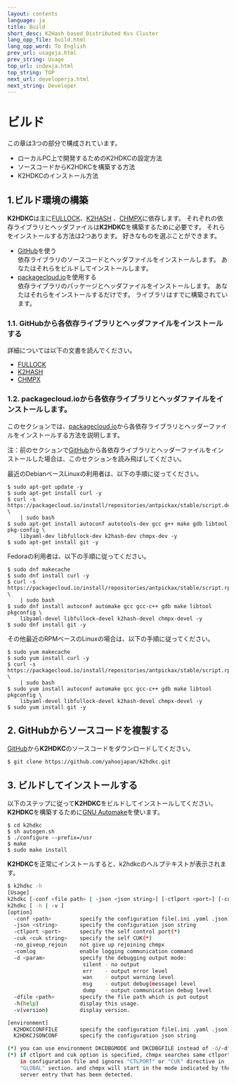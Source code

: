 ```yaml
---
layout: contents
language: ja
title: Build
short_desc: K2Hash based Distributed Kvs Cluster
lang_opp_file: build.html
lang_opp_word: To English
prev_url: usageja.html
prev_string: Usage
top_url: indexja.html
top_string: TOP
next_url: developerja.html
next_string: Developer
---
```


# ビルド

この章は3つの部分で構成されています。

* ローカルPC上で開発するためのK2HDKCの設定方法
* ソースコードからK2HDKCを構築する方法
* K2HDKCのインストール方法

## 1.ビルド環境の構築

**K2HDKC**は主に[FULLOCK](https://fullock.antpick.ax/indexja.html)、[K2HASH](https://k2hash.antpick.ax/indexja.html) 、[CHMPX](https://chmpx.antpick.ax/indexja.html)に依存します。 それぞれの依存ライブラリとヘッダファイルは**K2HDKC**を構築するために必要です。 それらをインストールする方法は2つあります。 好きなものを選ぶことができます。

* [GitHub](https://github.com/yahoojapan)を使う  
依存ライブラリのソースコードとヘッダファイルをインストールします。 あなたはそれらをビルドしてインストールします。
* [packagecloud.io](https://packagecloud.io/antpickax/stable)を使用する  
依存ライブラリのパッケージとヘッダファイルをインストールします。 あなたはそれらをインストールするだけです。 ライブラリはすでに構築されています。

### 1.1. GitHubから各依存ライブラリとヘッダファイルをインストールする

詳細については以下の文書を読んでください。

* [FULLOCK](https://fullock.antpick.ax/buildja.html)
* [K2HASH](https://k2hash.antpick.ax/buildja.html) 
* [CHMPX](https://chmpx.antpick.ax/buildja.html)

### 1.2. packagecloud.ioから各依存ライブラリとヘッダファイルをインストールします。

このセクションでは、[packagecloud.io](https://packagecloud.io/antpickax/stable)から各依存ライブラリとヘッダーファイルをインストールする方法を説明します。

注：前のセクションで[GitHub](https://github.com/yahoojapan)から各依存ライブラリとヘッダーファイルをインストールした場合は、このセクションを読み飛ばしてください。

最近のDebianベースLinuxの利用者は、以下の手順に従ってください。

```
$ sudo apt-get update -y
$ sudo apt-get install curl -y
$ curl -s https://packagecloud.io/install/repositories/antpickax/stable/script.deb.sh \
    | sudo bash
$ sudo apt-get install autoconf autotools-dev gcc g++ make gdb libtool pkg-config \
    libyaml-dev libfullock-dev k2hash-dev chmpx-dev -y
$ sudo apt-get install git -y
```

Fedoraの利用者は、以下の手順に従ってください。

```
$ sudo dnf makecache
$ sudo dnf install curl -y
$ curl -s https://packagecloud.io/install/repositories/antpickax/stable/script.rpm.sh \
    | sudo bash
$ sudo dnf install autoconf automake gcc gcc-c++ gdb make libtool pkgconfig \
    libyaml-devel libfullock-devel k2hash-devel chmpx-devel -y
$ sudo dnf install git -y
```

その他最近のRPMベースのLinuxの場合は、以下の手順に従ってください。

```
$ sudo yum makecache
$ sudo yum install curl -y
$ curl -s https://packagecloud.io/install/repositories/antpickax/stable/script.rpm.sh \
    | sudo bash
$ sudo yum install autoconf automake gcc gcc-c++ gdb make libtool pkgconfig \
    libyaml-devel libfullock-devel k2hash-devel chmpx-devel -y
$ sudo yum install git -y
```

## 2. GitHubからソースコードを複製する

[GitHub](https://github.com/yahoojapan/k2hdkc)から**K2HDKC**のソースコードをダウンロードしてください。

```
$ git clone https://github.com/yahoojapan/k2hdkc.git
```

## 3. ビルドしてインストールする

以下のステップに従って**K2HDKC**をビルドしてインストールしてください。 **K2HDKC**を構築するために[GNU Automake](https://www.gnu.org/software/automake/)を使います。

```
$ cd k2hdkc
$ sh autogen.sh
$ ./configure --prefix=/usr
$ make
$ sudo make install
```

**K2HDKC**を正常にインストールすると、k2hdkcのヘルプテキストが表示されます。
```bash
$ k2hdkc -h
[Usage]
k2hdkc [-conf <file path> | -json <json string>] [-ctlport <port>] [-cuk <cuk>] [-comlog] [-no_giveup_rejoin] [-d [silent|err|wan|msg|dump]] [-dfile <file path>]
k2hdkc [ -h | -v ]
[option]
  -conf <path>         specify the configuration file(.ini .yaml .json) path
  -json <string>       specify the configuration json string
  -ctlport <port>      specify the self control port(*)
  -cuk <cuk string>    specify the self CUK(*)
  -no_giveup_rejoin    not give up rejoining chmpx
  -comlog              enable logging communication command
  -d <param>           specify the debugging output mode:
                        silent - no output
                        err    - output error level
                        wan    - output warning level
                        msg    - output debug(message) level
                        dump   - output communication debug level
  -dfile <path>        specify the file path which is put output
  -h(help)             display this usage.
  -v(version)          display version.

[environment]
  K2HDKCCONFFILE       specify the configuration file(.ini .yaml .json) path
  K2HDKCJSONCONF       specify the configuration json string

(*) you can use environment DKCDBGMODE and DKCDBGFILE instead of -d/-dfile options.
(*) if ctlport and cuk option is specified, chmpx searches same ctlport/cuk
    in configuration file and ignores "CTLPORT" or "CUK" directive in
    "GLOBAL" section. and chmpx will start in the mode indicated by the
    server entry that has been detected.
```
